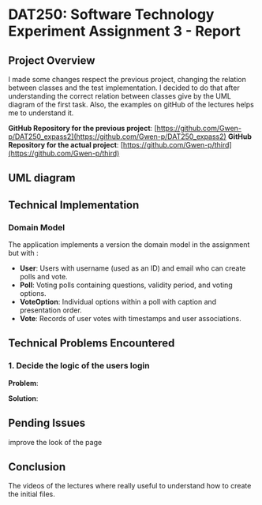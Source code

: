 # DAT250: Software Technology Experiment Assignment 3 - Report

## Project Overview
I made some changes respect the previous project, changing the relation between classes and the test implementation. I decided to do that after understanding the correct relation between classes give by the UML diagram of the first task. Also, the examples on gitHub of the lectures helps me to understand it.

**GitHub Repository for the previous project**: [https://github.com/Gwen-p/DAT250_expass2](https://github.com/Gwen-p/DAT250_expass2)
**GitHub Repository for the actual project**: [https://github.com/Gwen-p/third](https://github.com/Gwen-p/third)

## UML diagram

## Technical Implementation

### Domain Model
The application implements a version the domain model in the assignment but with :
- **User**: Users with username (used as an ID) and email who can create polls and vote. 
- **Poll**: Voting polls containing questions, validity period, and voting options.
- **VoteOption**: Individual options within a poll with caption and presentation order.
- **Vote**: Records of user votes with timestamps and user associations.


## Technical Problems Encountered

### 1. Decide the logic of the users login
**Problem**: 

**Solution**: 



## Pending Issues

improve the look of the page 


## Conclusion
The videos of the lectures where really useful to understand how to create the initial files. 